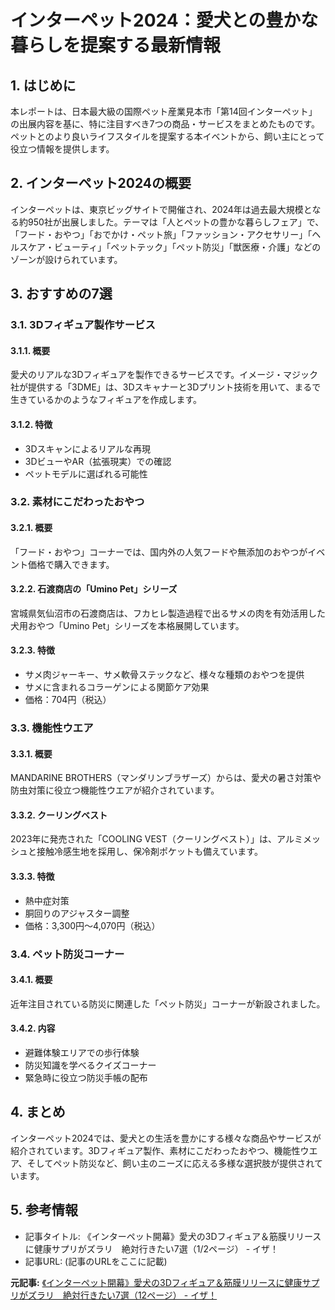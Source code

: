 # インターペット2024：愛犬との豊かな暮らしを提案する最新情報

## 1. はじめに

本レポートは、日本最大級の国際ペット産業見本市「第14回インターペット」の出展内容を基に、特に注目すべき7つの商品・サービスをまとめたものです。ペットとのより良いライフスタイルを提案する本イベントから、飼い主にとって役立つ情報を提供します。

## 2. インターペット2024の概要

インターペットは、東京ビッグサイトで開催され、2024年は過去最大規模となる約950社が出展しました。テーマは「人とペットの豊かな暮らしフェア」で、「フード・おやつ」「おでかけ・ペット旅」「ファッション・アクセサリー」「ヘルスケア・ビューティ」「ペットテック」「ペット防災」「獣医療・介護」などのゾーンが設けられています。

## 3. おすすめの7選

### 3.1. 3Dフィギュア製作サービス

#### 3.1.1. 概要

愛犬のリアルな3Dフィギュアを製作できるサービスです。イメージ・マジック社が提供する「3DME」は、3Dスキャナーと3Dプリント技術を用いて、まるで生きているかのようなフィギュアを作成します。

#### 3.1.2. 特徴

* 3Dスキャンによるリアルな再現
* 3DビューやAR（拡張現実）での確認
* ペットモデルに選ばれる可能性

### 3.2. 素材にこだわったおやつ

#### 3.2.1. 概要

「フード・おやつ」コーナーでは、国内外の人気フードや無添加のおやつがイベント価格で購入できます。

#### 3.2.2. 石渡商店の「Umino Pet」シリーズ

宮城県気仙沼市の石渡商店は、フカヒレ製造過程で出るサメの肉を有効活用した犬用おやつ「Umino Pet」シリーズを本格展開しています。

#### 3.2.3. 特徴

* サメ肉ジャーキー、サメ軟骨ステックなど、様々な種類のおやつを提供
* サメに含まれるコラーゲンによる関節ケア効果
* 価格：704円（税込）

### 3.3. 機能性ウエア

#### 3.3.1. 概要

MANDARINE BROTHERS（マンダリンブラザーズ）からは、愛犬の暑さ対策や防虫対策に役立つ機能性ウエアが紹介されています。

#### 3.3.2. クーリングベスト

2023年に発売された「COOLING VEST（クーリングベスト）」は、アルミメッシュと接触冷感生地を採用し、保冷剤ポケットも備えています。

#### 3.3.3. 特徴

* 熱中症対策
* 胴回りのアジャスター調整
* 価格：3,300円～4,070円（税込）

### 3.4. ペット防災コーナー

#### 3.4.1. 概要

近年注目されている防災に関連した「ペット防災」コーナーが新設されました。

#### 3.4.2. 内容

* 避難体験エリアでの歩行体験
* 防災知識を学べるクイズコーナー
* 緊急時に役立つ防災手帳の配布

## 4. まとめ

インターペット2024では、愛犬との生活を豊かにする様々な商品やサービスが紹介されています。3Dフィギュア製作、素材にこだわったおやつ、機能性ウエア、そしてペット防災など、飼い主のニーズに応える多様な選択肢が提供されています。

## 5. 参考情報

* 記事タイトル: 《インターペット開幕》愛犬の3Dフィギュア＆筋膜リリースに健康サプリがズラリ　絶対行きたい7選（1/2ページ） - イザ！
* 記事URL: (記事のURLをここに記載)


**元記事:** [《インターペット開幕》愛犬の3Dフィギュア＆筋膜リリースに健康サプリがズラリ　絶対行きたい7選（12ページ） - イザ！](https://www.iza.ne.jp/article/20250403-U5J3CMCTWJABHH7NWYOBE35GYY/)